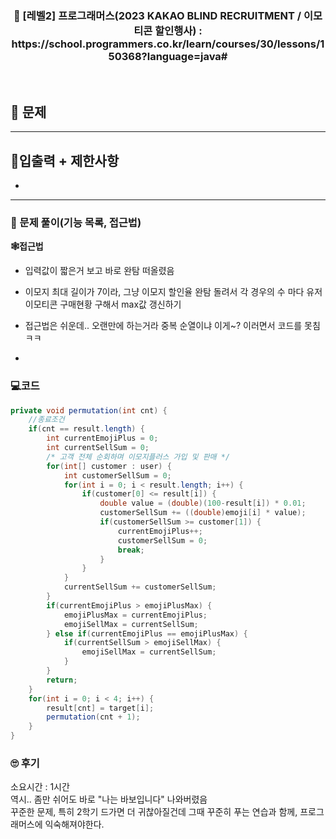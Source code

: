 <h3 align="center"> 
    📢  [레벨2] 프로그래머스(2023 KAKAO BLIND RECRUITMENT / 이모티콘 할인행사) : https://school.programmers.co.kr/learn/courses/30/lessons/150368?language=java#
</h3>

<br>

## 🚀 문제

---

## 🚦입출력 + 제한사항

- 

---

### 📜 문제 풀이(기능 목록, 접근법)
**🕸접근법**
- 입력값이 짧은거 보고 바로 완탐 떠올렸음
- 이모지 최대 길이가 7이라, 그냥 이모지 할인율 완탐 돌려서 각 경우의 수 마다 유저 이모티콘 구매현황 구해서 max값 갱신하기
- 접근법은 쉬운데.. 오랜만에 하는거라 중복 순열이냐 이게~? 이러면서 코드를 못침 ㅋㅋ

-

### 💻코드

```java
private void permutation(int cnt) {
	//종료조건
	if(cnt == result.length) {
		int currentEmojiPlus = 0;
		int currentSellSum = 0;
		/* 고객 전체 순회하며 이모지플러스 가입 및 판매 */
		for(int[] customer : user) {
			int customerSellSum = 0;
			for(int i = 0; i < result.length; i++) {
				if(customer[0] <= result[i]) {
					double value = (double)(100-result[i]) * 0.01;
					customerSellSum += ((double)emoji[i] * value);
					if(customerSellSum >= customer[1]) {
						currentEmojiPlus++;
						customerSellSum = 0;
						break;
					}
				}
			}
			currentSellSum += customerSellSum;
		}
		if(currentEmojiPlus > emojiPlusMax) {
			emojiPlusMax = currentEmojiPlus;
			emojiSellMax = currentSellSum;
		} else if(currentEmojiPlus == emojiPlusMax) {
			if(currentSellSum > emojiSellMax) {
				emojiSellMax = currentSellSum;
			}
		}
		return;
	}
	for(int i = 0; i < 4; i++) {
		result[cnt] = target[i];
		permutation(cnt + 1);
	}
}
```

### 🙄 후기
소요시간 : 1시간  <br>
역시.. 좀만 쉬어도 바로 "나는 바보입니다" 나와버렸음 <br>
꾸준한 문제, 특히 2학기 드가면 더 귀찮아질건데 그때 꾸준히 푸는 연습과 함께, 프로그래머스에 익숙해져야한다.